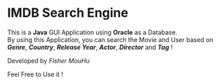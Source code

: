 # IMDB Search Engine

This is a **Java** GUI Application using **Oracle** as a Database.<br>
By using this Application, you can search the Movie and User based on ***Genre***, ***Country***, ***Release Year***, ***Actor***, ***Director*** and ***Tag*** !

Developed by *Fisher MouHu*

Feel Free to Use it !
